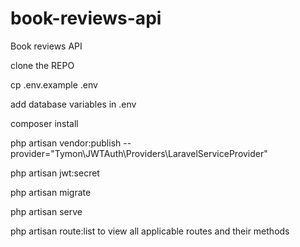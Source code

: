 # book-reviews-api

Book reviews API

clone the REPO

cp .env.example .env

add database variables in .env

composer install

php artisan vendor:publish --provider="Tymon\JWTAuth\Providers\LaravelServiceProvider"

php artisan jwt:secret

php artisan migrate

php artisan serve

php artisan route:list to view all applicable routes and their methods